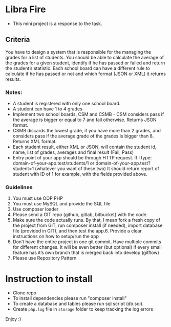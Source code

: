 # Libra Fire

* This mini project is a response to the task.

## Criteria

You have to design a system that is responsible for the managing the grades for a list of
students. You should be able to calculate the average of the grades for a given student,
identify if he has passed or failed and return the student’s statistic.
Each school board can have a different rule to calculate if he has passed or not and which
format (JSON or XML) it returns results.

### Notes:

- A student is registered with only one school board.
- A student can have 1 to 4 grades
- Implement two school boards, CSM and CSMB - CSM considers pass if the average
is bigger or equal to 7 and fail otherwise. Returns JSON format.
- CSMB discards the lowest grade, if you have more than 2 grades, and considers
pass if the average grade of the grades is bigger than 8. Returns XML format.
- Each student result, either XML or JSON, will contain the student id, name, list of
grades, averages and final result (Fail, Pass)
- Entry point of your app should be through HTTP request. If I type:
domain-of-your-app.test/students/1
or
domain-of-your-app.test?student=1
(whatever you want of these two)
It should return report of student with ID of 1 for example, with the fields provided
above.

### Guidelines

1. You must use OOP PHP
2. You must use MySQL and provide the SQL file
3. Use composer loader
4. Please send a GIT repo (github, gitlab, bitbucket) with the code.
5. Make sure the code actually runs. By that, I mean fork a fresh copy of the project
from GIT, run composer install (if needed), import database file (provided in GIT),
and then test the app.6. Provide a clear instructions on how to setup/run the app
7. Don’t have the entire project in one git commit. Have multiple commits for different
changes. It will be even better (but optional) if every small feature has it’s own branch
that is merged back into develop (gitflow)
8. Please use Repository Pattern

# Instruction to install

* Clone repo
* To install dependencies please run "composer install"
* To create a database and tables please run sql script (db.sql).
* Create `php.log` file in `storage` folder to keep tracking the log errors

Enjoy :)